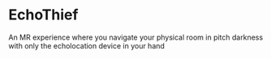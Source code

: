 # EchoThief
 An MR experience where you navigate your physical room in pitch darkness with only the echolocation device in your hand
